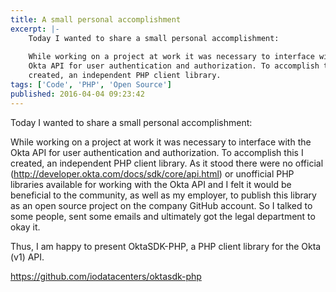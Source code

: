 ```yaml
---
title: A small personal accomplishment
excerpt: |-
    Today I wanted to share a small personal accomplishment:
    
    While working on a project at work it was necessary to interface with the
    Okta API for user authentication and authorization. To accomplish this I
    created, an independent PHP client library.
tags: ['Code', 'PHP', 'Open Source']
published: 2016-04-04 09:23:42
---
```


Today I wanted to share a small personal accomplishment:

While working on a project at work it was necessary to interface with the Okta
API for user authentication and authorization. To accomplish this I created, an
independent PHP client library. As it stood there were no official
(http://developer.okta.com/docs/sdk/core/api.html) or unofficial PHP libraries
available for working with the Okta API and I felt it would be beneficial to the
community, as well as my employer, to publish this library as an open source
project on the company GitHub account. So I talked to some people, sent some
emails and ultimately got the legal department to okay it.

Thus, I am happy to present OktaSDK-PHP, a PHP client library for the Okta (v1) API.

https://github.com/iodatacenters/oktasdk-php
